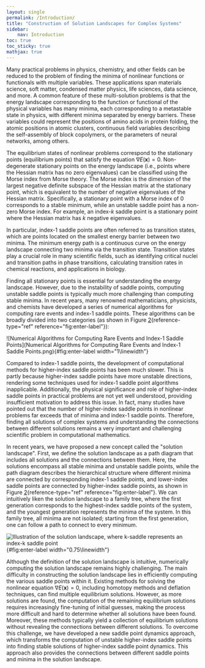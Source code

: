 ```yaml
---
layout: single
permalink: /Introduction/
title: "Construction of Solution Landscapes for Complex Systems"
sidebar:
    nav: Introduction
toc: true
toc_sticky: true
mathjax: true
---
```


Many practical problems in physics, chemistry, and other fields can be
reduced to the problem of finding the minima of nonlinear functions or
functionals with multiple variables. These applications span materials
science, soft matter, condensed matter physics, life sciences, data
science, and more. A common feature of these multi-solution problems is
that the energy landscape corresponding to the function or functional of
the physical variables has many minima, each corresponding to a
metastable state in physics, with different minima separated by energy
barriers. These variables could represent the positions of amino acids
in protein folding, the atomic positions in atomic clusters, continuous
field variables describing the self-assembly of block copolymers, or the
parameters of neural networks, among others.

The equilibrium states of nonlinear problems correspond to the
stationary points (equilibrium points) that satisfy the equation
$\nabla E(\boldsymbol{x})=0$. Non-degenerate stationary points on the
energy landscape (i.e., points where the Hessian matrix has no zero
eigenvalues) can be classified using the Morse index from Morse theory.
The Morse index is the dimension of the largest negative definite
subspace of the Hessian matrix at the stationary point, which is
equivalent to the number of negative eigenvalues of the Hessian matrix.
Specifically, a stationary point with a Morse index of 0 corresponds to
a stable minimum, while an unstable saddle point has a non-zero Morse
index. For example, an index-$k$ saddle point is a stationary point
where the Hessian matrix has $k$ negative eigenvalues.

In particular, index-1 saddle points are often referred to as transition
states, which are points located on the smallest energy barrier between
two minima. The minimum energy path is a continuous curve on the energy
landscape connecting two minima via the transition state. Transition
states play a crucial role in many scientific fields, such as
identifying critical nuclei and transition paths in phase transitions,
calculating transition rates in chemical reactions, and applications in
biology.

Finding all stationary points is essential for understanding the energy
landscape. However, due to the instability of saddle points, computing
unstable saddle points is typically much more challenging than computing
stable minima. In recent years, many renowned mathematicians,
physicists, and chemists have developed a series of numerical algorithms
for computing rare events and index-1 saddle points. These algorithms
can be broadly divided into two categories (as shown in Figure
[2](#fig:enter-label){reference-type="ref"
reference="fig:enter-label"}):

![Numerical Algorithms for Computing Rare Events and Index-1 Saddle
Points](Numerical Algorithms for Computing Rare Events and Index-1 Saddle Points.png){#fig:enter-label
width="1\\linewidth"}

Compared to index-1 saddle points, the development of computational
methods for higher-index saddle points has been much slower. This is
partly because higher-index saddle points have more unstable directions,
rendering some techniques used for index-1 saddle point algorithms
inapplicable. Additionally, the physical significance and role of
higher-index saddle points in practical problems are not yet well
understood, providing insufficient motivation to address this issue. In
fact, many studies have pointed out that the number of higher-index
saddle points in nonlinear problems far exceeds that of minima and
index-1 saddle points. Therefore, finding all solutions of complex
systems and understanding the connections between different solutions
remains a very important and challenging scientific problem in
computational mathematics.

In recent years, we have proposed a new concept called the \"solution
landscape\". First, we define the solution landscape as a path diagram
that includes all solutions and the connections between them. Here, the
solutions encompass all stable minima and unstable saddle points, while
the path diagram describes the hierarchical structure where different
minima are connected by corresponding index-1 saddle points, and
lower-index saddle points are connected by higher-index saddle points,
as shown in Figure [2](#fig:enter-label){reference-type="ref"
reference="fig:enter-label"}. We can intuitively liken the solution
landscape to a family tree, where the first generation corresponds to
the highest-index saddle points of the system, and the youngest
generation represents the minima of the system. In this family tree, all
minima are not isolated; starting from the first generation, one can
follow a path to connect to every minimum.

![Illustration of the solution landscape, where $k$-saddle represents an
index-$k$ saddle point](解景观的示意图.png){#fig:enter-label
width="0.75\\linewidth"}

Although the definition of the solution landscape is intuitive,
numerically computing the solution landscape remains highly challenging.
The main difficulty in constructing the solution landscape lies in
efficiently computing the various saddle points within it. Existing
methods for solving the nonlinear equation $\nabla E(\boldsymbol{x})=0$,
including homotopy methods and deflation techniques, can find multiple
equilibrium solutions. However, as more solutions are found, the
computation of the remaining equilibrium solutions requires increasingly
fine-tuning of initial guesses, making the process more difficult and
hard to determine whether all solutions have been found. Moreover, these
methods typically yield a collection of equilibrium solutions without
revealing the connections between different solutions. To overcome this
challenge, we have developed a new saddle point dynamics approach, which
transforms the computation of unstable higher-index saddle points into
finding stable solutions of higher-index saddle point dynamics. This
approach also provides the connections between different saddle points
and minima in the solution landscape.

